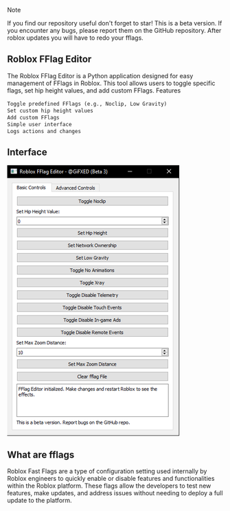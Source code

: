 > [!NOTE]
> If you find our repository useful don't forget to star!
> This is a beta version. If you encounter any bugs, please report them on the GitHub repository.
> After roblox updates you will have to redo your fflags.

## Roblox FFlag Editor

The Roblox FFlag Editor is a Python application designed for easy management of FFlags in Roblox. This tool allows users to toggle specific flags, set hip height values, and add custom FFlags.
Features

    Toggle predefined FFlags (e.g., Noclip, Low Gravity)
    Set custom hip height values
    Add custom FFlags
    Simple user interface
    Logs actions and changes

## Interface

![](https://github.com/GiFXED/Roblox-FFlag-Editor/blob/main/image.png)

## What are fflags

Roblox Fast Flags are a type of configuration setting used internally by Roblox engineers to quickly enable or disable features and functionalities within the Roblox platform. These flags allow the developers to test new features, make updates, and address issues without needing to deploy a full update to the platform.
